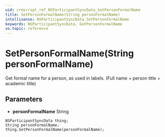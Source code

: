 ```yaml
---
uid: crmscript_ref_NSParticipantSyncData_SetPersonFormalName
title: SetPersonFormalName(String personFormalName)
intellisense: NSParticipantSyncData.SetPersonFormalName
keywords: NSParticipantSyncData, GetPersonFormalName
so.topic: reference
---
```


# SetPersonFormalName(String personFormalName)

Get formal name for a person, as used in labels. (Full name + person title + academic title)

## Parameters

* **personFormalName** String

```crmscript
NSParticipantSyncData thing;
String personFormalName;
thing.SetPersonFormalName(personFormalName);
```

